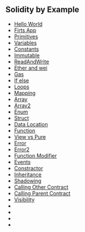 ## Solidity by Example

* [Hello World](HelloWorld.sol)
* [Firts App](FirstApp.sol)
* [Primitives](primitives.sol)
* [Variables](variables.sol)
* [Constants](constants.sol)
* [Immutable](immutable.sol)
* [ReadAndWrite](ReadAndWrite.sol)
* [Ether and wei](EtherAndWei.sol)
* [Gas](gas.sol)
* [If else](ifelse.sol)
* [Loops](forloop.sol)
* [Mapping](mapping.sol)
* [Array](array.sol)
* [Array2](array2.sol)
* [Enum](enum.sol)
* [Struct](struct.sol)
* [Data Location](DataLocation.sol)
* [Function](function.sol)
* [View vs Pure](ViewAndPure.sol)
* [Error](Error.sol)
* [Error2](Error2.sol)
* [Function Modifier](functionModifier.sol)
* [Events](events.sol)
* [Constractor](constractor.sol)
* [Inheritance](inheritance.sol)
* [Shadowing](ShadowingInheritedStateVar.sol)
* [Calling Other Contract](callingOtherContract.sol)
* [Calling Parent Contract](callingSuperContract.sol)
* [Visibility](visibility.sol)
* []()
* []()
* []()
* []()